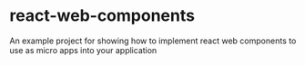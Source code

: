 # react-web-components
An example project for showing how to implement react web components to use as micro apps into your application
